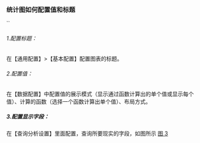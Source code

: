 ### 统计图如何配置值和标题

``

###### 1.配置标题：

在【通用配置】>【基本配置】配置图表的标题。

###### 2.配置值：

在【数据配置】中配置值的展示模式（显示通过函数计算出的单个值或显示每个值）、计算的函数（选择一个函数计算出单个值）、布局方式。

##### 3.配置显示字段：

在【查询分析设置】里面配置，查询所要现实的字段，如图所示
[图 3](/img/src/visulization/statistics/statistics3.png)
